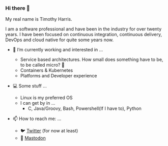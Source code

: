 ### Hi there 👋

My real name is Timothy Harris.

I am a software professional and have been in the industry for over twenty years. I have been focused on continuous integration, continuous delivery, DevOps and cloud native for quite some years now.

- :hammer: I’m currently working and interested in ...
  - Service based architectures. How small does something have to be, to be called micro? 🤔
  - Containers & Kubernetes
  - Platforms and Developer experience

- :computer: Some stuff ...
  - Linux is my preferred OS
  - I can get by in ...
    - C, Java/Groovy, Bash, Powershell(If I have to), Python

- 📫 How to reach me: ...
  - :bird: [Twitter](https://twitter.com/TimothyHarris2) (for now at least)
  - :elephant: <a rel="me" href="https://noc.social/@TheDukeDK">Mastodon</a>
